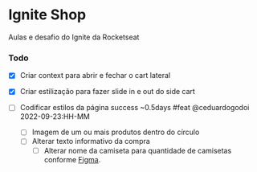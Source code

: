 # Ignite Shop

Aulas e desafio do Ignite da Rocketseat

### Todo

- [X] Criar context para abrir e fechar o cart lateral
- [X] Criar estilização para fazer slide in e out do side cart

- [ ] Codificar estilos da página success ~0.5days #feat @ceduardogodoi 2022-09-23:HH-MM
  - [ ] Imagem de um ou mais produtos dentro do círculo
  - [ ] Alterar texto informativo da compra
    - [ ] Alterar nome da camiseta para quantidade de camisetas conforme [Figma](<https://www.figma.com/file/8D9ZFJk3JMQMJ1MnbMPiT2/Ignite-Shop-2.0-(Copy)?node-id=418%3A62>).
